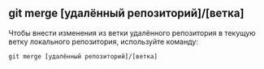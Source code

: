## **git merge [удалённый репозиторий]/[ветка]**

Чтобы внести изменения из ветки удалённого репозитория в текущую ветку локального репозитория, используйте команду:

```
git merge [удалённый репозиторий]/[ветка]
```